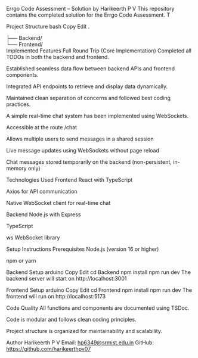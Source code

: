 Errgo Code Assessment – Solution by Harikeerth P V
This repository contains the completed solution for the Errgo Code Assessment. T

Project Structure
bash
Copy
Edit
.


├── Backend/  
└── Frontend/  
Implemented Features
Full Round Trip (Core Implementation)
Completed all TODOs in both the backend and frontend.

Established seamless data flow between backend APIs and frontend components.

Integrated API endpoints to retrieve and display data dynamically.

Maintained clean separation of concerns and followed best coding practices.

A simple real-time chat system has been implemented using WebSockets.

Accessible at the route /chat

Allows multiple users to send messages in a shared session

Live message updates using WebSockets without page reload

Chat messages stored temporarily on the backend (non-persistent, in-memory only)

Technologies Used
Frontend
React with TypeScript

Axios for API communication

Native WebSocket client for real-time chat

Backend
Node.js with Express

TypeScript

ws WebSocket library

Setup Instructions
Prerequisites
Node.js (version 16 or higher)

npm or yarn

Backend Setup
arduino
Copy
Edit
cd Backend
npm install
npm run dev
The backend server will start on http://localhost:3001

Frontend Setup
arduino
Copy
Edit
cd Frontend
npm install
npm run dev
The frontend will run on http://localhost:5173

Code Quality
All functions and components are documented using TSDoc.

Code is modular and follows clean coding principles.

Project structure is organized for maintainability and scalability.

Author
Harikeerth P V
Email: hp6349@srmist.edu.in
GitHub: https://github.com/harikeerthpv07
